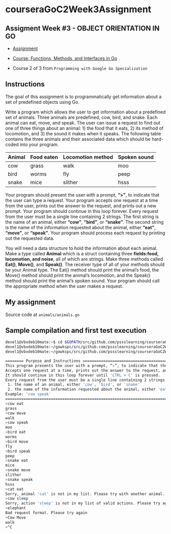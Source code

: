 # courseraGoC2Week3Assignment

## Assigment Week #3 - OBJECT ORIENTATION IN GO 

- [Assignment](https://www.coursera.org/learn/golang-functions-methods/home/week/3)


- [Course: Functions, Methods, and Interfaces in Go](https://www.coursera.org/learn/golang-functions-methods)

- Course 2 of 3 from `Programming with Google Go Specialization`

## Instructions

The goal of this assignment is to programmatically get information about a set of predefined objects using Go.

Write a program which allows the user to get information about a predefined set of animals. Three animals are predefined, cow, bird, and snake. Each animal can eat, move, and speak. The user can issue a request to find out one of three things about an animal: 1) the food that it eats, 2) its method of locomotion, and 3) the sound it makes when it speaks. The following table contains the three animals and their associated data which should be hard-coded into your program.

| Animal	| Food eaten	| Locomotion method	| Spoken sound |
| :-------- | :------------ | :---------------- | :----------- |
| cow	    | grass	        | walk	            | moo          |
| bird	    | worms	        | fly	            | peep         |
| snake	    | mice          | slither	        | hsss         |

Your program should present the user with a prompt, **“>”**, to indicate that the user can type a request. Your program accepts one request at a time from the user, prints out the answer to the request, and prints out a new prompt. Your program should continue in this loop forever. Every request from the user must be a single line containing 2 strings. The first string is the name of an animal, either **“cow”**, **“bird”**, or **“snake”**. The second string is the name of the information requested about the animal, either **“eat”**, **“move”**, or **“speak”**. Your program should process each request by printing out the requested data.

You will need a data structure to hold the information about each animal. Make a type called **Animal** which is a struct containing three **fields:food, locomotion, and noise**, all of which are strings. Make three methods called **Eat()**, **Move()**, and **Speak()**. The receiver type of all of your methods should be your Animal type. The Eat() method should print the animal’s food, the Move() method should print the animal’s locomotion, and the Speak() method should print the animal’s spoken sound. Your program should call the appropriate method when the user makes a request.

## My assignment

Source code at `animals/animals.go`

## Sample compilation and first test execution

```sh
devel1@vbxdeb10mate:~$ cd $GOPATH/src/github.com/pssslearning/courseraGoC2Week3Assignment/animals/
devel1@vbxdeb10mate:~/gowkspc/src/github.com/pssslearning/courseraGoC2Week3Assignment/animals$ go build animals.go 
devel1@vbxdeb10mate:~/gowkspc/src/github.com/pssslearning/courseraGoC2Week3Assignment/animals$ ./animals

======== Purpose and Instructions ==============================================================
This program presents the user with a prompt, “>”, to indicate that the user can type a request.
Accepts one request at a time, prints out the answer to the request, and prints out a new prompt
It should continue in this loop forever until 'CTRL + C' is pressed.
Every request from the user must be a single line containing 2 strings:
 1. the name of an animal, either 'cow', 'bird', or 'snake'
 2. the name of the information requested about the animal, either 'eat', 'move', or 'speak'.
Example: 'cow speak'
==================================================================================================
>cow eat
grass
>cow move
walk
>cow speak
moo
>bird eat
worms
>bird move
fly
>bird speak
peep
>snake eat
mice 
>snake move
slither
>snake speak
hsss
>cat eat
Sorry, animal 'cat' is not in my list. Please try with another animal.
>cow sleep 
Sorry, action 'sleep' is not in my list of valid actions. Please try again.
>elephant
Bad request format. Please try again
>Cow Move
walk
>^C

```